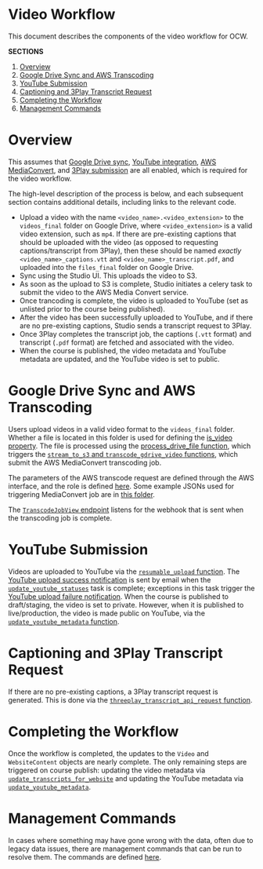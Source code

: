 # Video Workflow

This document describes the components of the video workflow for OCW.

**SECTIONS**

1. [Overview](#overview)
1. [Google Drive Sync and AWS Transcoding](#google-drive-sync-and-aws-transcoding)
1. [YouTube Submission](#youtube-submission)
1. [Captioning and 3Play Transcript Request](#captioning-and-3play-transcript-request)
1. [Completing the Workflow](#completing-the-workflow)
1. [Management Commands](#management-commands)

# Overview

This assumes that [Google Drive sync](/README.md#enabling-google-drive-integration), [YouTube integration](/README.md#enabling-youtube-integration), [AWS MediaConvert](/README.md#enabling-aws-transcoding), and [3Play submission](/README.md#enabling-3play-integration) are all enabled, which is required for the video workflow.

The high-level description of the process is below, and each subsequent section contains additional details, including links to the relevant code.

- Upload a video with the name `<video_name>.<video_extension>` to the `videos_final` folder on Google Drive, where `<video_extension>` is a valid video extension, such as `mp4`. If there are pre-existing captions that should be uploaded with the video (as opposed to requesting captions/transcript from 3Play), then these should be named _exactly_ `<video_name>_captions.vtt` and `<video_name>_transcript.pdf`, and uploaded into the `files_final` folder on Google Drive.
- Sync using the Studio UI. This uploads the video to S3.
- As soon as the upload to S3 is complete, Studio initiates a celery task to submit the video to the AWS Media Convert service.
- Once trancoding is complete, the video is uploaded to YouTube (set as unlisted prior to the course being published).
- After the video has been successfully uploaded to YouTube, and if there are no pre-existing captions, Studio sends a transcript request to 3Play.
- Once 3Play completes the transcript job, the captions (`.vtt` format) and transcript (`.pdf` format) are fetched and associated with the video.
- When the course is published, the video metadata and YouTube metadata are updated, and the YouTube video is set to public.

# Google Drive Sync and AWS Transcoding

Users upload videos in a valid video format to the `videos_final` folder. Whether a file is located in this folder is used for defining the [is_video property](/gdrive_sync/models.py). The file is processed using the [process_drive_file function](/gdrive_sync/tasks.py), which triggers the [`stream_to_s3` and `transcode_gdrive_video` functions](/gdrive_sync/api.py), which submit the AWS MediaConvert transcoding job.

The parameters of the AWS transcode request are defined through the AWS interface, and the role is defined [here](https://github.com/mitodl/ol-infrastructure/blob/main/src/ol_infrastructure/applications/ocw_studio/__main__.py). Some example JSONs used for triggering MediaConvert job are in [this folder](/test_videos_webhook/).

The [`TranscodeJobView` endpoint](/videos/views.py) listens for the webhook that is sent when the transcoding job is complete.

# YouTube Submission

Videos are uploaded to YouTube via the [`resumable_upload` function](/videos/youtube.py). The [YouTube upload success notification](/videos/templates/mail/youtube_upload_success/body.html) is sent by email when the [`update_youtube_statuses`](/videos/tasks.py) task is complete; exceptions in this task trigger the [YouTube upload failure notification](/videos/templates/mail/youtube_upload_failure/body.html). When the course is published to draft/staging, the video is set to private. However, when it is published to live/production, the video is made public on YouTube, via the [`update_youtube_metadata` function](/videos/youtube.py).

# Captioning and 3Play Transcript Request

If there are no pre-existing captions, a 3Play transcript request is generated. This is done via the [`threeplay_transcript_api_request` function](videos/threeplay_api.py).

# Completing the Workflow

Once the workflow is completed, the updates to the `Video` and `WebsiteContent` objects are nearly complete. The only remaining steps are triggered on course publish: updating the video metadata via [`update_transcripts_for_website`](/videos/tasks.py) and updating the YouTube metadata via [`update_youtube_metadata`](/videos/youtube.py).

# Management Commands

In cases where something may have gone wrong with the data, often due to legacy data issues, there are management commands that can be run to resolve them. The commands are defined [here](/videos/management/commands/).

